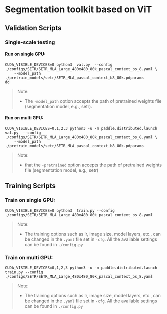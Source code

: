 
# Segmentation toolkit based on ViT

## Validation Scripts ##
### Single-scale testing
#### Run on single GPU: ####
```shell
CUDA_VISIBLE_DEVICES=0 python3  val.py  --config ./configs/SETR/SETR_MLA_Large_480x480_80k_pascal_context_bs_8.yaml \
    --model_path ./pretrain_models/setr/SETR_MLA_pascal_context_b8_80k.pdparams
dd
```
> Note:
> - The `-model_path` option accepts the path of pretrained weights file (segmentation model, e.g., setr).

#### Run on multi GPU: ####

```shell
CUDA_VISIBLE_DEVICES=0,1,2,3 python3 -u -m paddle.distributed.launch val.py  --config ./configs/SETR/SETR_MLA_Large_480x480_80k_pascal_context_bs_8.yaml \
    --model_path ./pretrain_models/setr/SETR_MLA_pascal_context_b8_80k.pdparams
```
> Note:
>
> - that the `-pretrained` option accepts the path of pretrained weights file (segmentation model, e.g., setr)


## Training Scripts ##
### Train on single GPU: ###

```shell
CUDA_VISIBLE_DEVICES=0 python3  train.py --config ./configs/SETR/SETR_MLA_Large_480x480_80k_pascal_context_bs_8.yaml
```
> Note:
> - The training options such as lr, image size, model layers, etc., can be changed in the `.yaml` file set in `-cfg`. All the available settings can be found in `./config.py`

### Train on multi GPU: ###

```shell
CUDA_VISIBLE_DEVICES=0,1,2,3 python3 -u -m paddle.distributed.launch train.py --config ./configs/SETR/SETR_MLA_Large_480x480_80k_pascal_context_bs_8.yaml

```
> Note:
>
> - The training options such as lr, image size, model layers, etc., can be changed in the `.yaml` file set in `-cfg`. All the available settings can be found in `./config.py`


